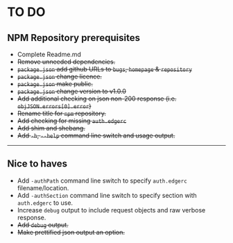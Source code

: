 # TO DO

## NPM Repository prerequisites

* Complete Readme.md
* ~~Remove unneeded dependencies.~~
* ~~`package.json` add github URLs to `bugs`, `homepage` & `repository`~~
* ~~`package.json` change licence.~~
* ~~`package.json` make public.~~
* ~~`package.json` change version to v1.0.0~~
* ~~Add additional checking on json non-200 response (i.e. `objJSON.errors[0].error`)~~
* ~~Rename title for `npm` repository.~~
* ~~Add checking for missing `auth.edgerc`~~
* ~~Add shim and shebang.~~
* ~~Add `-h`, `--help` command line switch and usage output.~~

---

## Nice to haves

* Add `-authPath` command line switch to specify `auth.edgerc` filename/location.
* Add `-authSection` command line switch to specify section with `auth.edgerc` to use.
* Increase `debug` output to include request objects and raw verbose response.
* ~~Add `debug` output.~~
* ~~Make prettified json output an option.~~